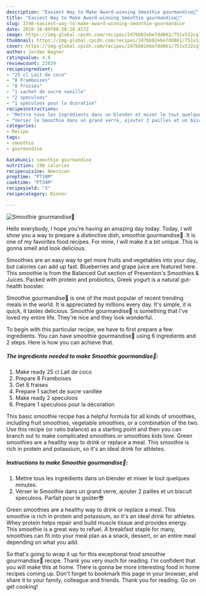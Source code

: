 ```yaml
---
description: "Easiest Way to Make Award-winning Smoothie gourmandise🍓"
title: "Easiest Way to Make Award-winning Smoothie gourmandise🍓"
slug: 3746-easiest-way-to-make-award-winning-smoothie-gourmandise
date: 2020-10-09T08:50:28.817Z
image: https://img-global.cpcdn.com/recipes/247bb82ebe7dd861/751x532cq70/smoothie-gourmandise🍓-photo-principale-de-la-recette.jpg
thumbnail: https://img-global.cpcdn.com/recipes/247bb82ebe7dd861/751x532cq70/smoothie-gourmandise🍓-photo-principale-de-la-recette.jpg
cover: https://img-global.cpcdn.com/recipes/247bb82ebe7dd861/751x532cq70/smoothie-gourmandise🍓-photo-principale-de-la-recette.jpg
author: Jordan Wagner
ratingvalue: 4.8
reviewcount: 22839
recipeingredient:
- "25 cl Lait de coco"
- "8 Framboises"
- "8 fraises"
- "1 sachet de sucre vanille"
- "2 speculoos"
- "1 speculoos pour la dcoration"
recipeinstructions:
- "Mettre tous les ingrédients dans un blender et mixer le tout quelques minutes."
- "Verser le Smoothie dans un grand verre, ajouter 2 pailles et un biscuit speculoos. Parfait pour le goûter😎"
categories:
- Recipe
tags:
- smoothie
- gourmandise

katakunci: smoothie gourmandise 
nutrition: 190 calories
recipecuisine: American
preptime: "PT10M"
cooktime: "PT34M"
recipeyield: "3"
recipecategory: Dinner

---
```



![Smoothie gourmandise🍓](https://img-global.cpcdn.com/recipes/247bb82ebe7dd861/751x532cq70/smoothie-gourmandise🍓-photo-principale-de-la-recette.jpg)

Hello everybody, I hope you're having an amazing day today. Today, I will show you a way to prepare a distinctive dish, smoothie gourmandise🍓. It is one of my favorites food recipes. For mine, I will make it a bit unique. This is gonna smell and look delicious.

Smoothies are an easy way to get more fruits and vegetables into your day, but calories can add up fast. Blueberries and grape juice are featured here. This smoothie is from the Balanced Gut section of Prevention&#39;s Smoothies &amp; Juices. Packed with protein and probiotics, Greek yogurt is a natural gut-health booster.

Smoothie gourmandise🍓 is one of the most popular of recent trending meals in the world. It is appreciated by millions every day. It's simple, it is quick, it tastes delicious. Smoothie gourmandise🍓 is something that I've loved my entire life. They're nice and they look wonderful.


To begin with this particular recipe, we have to first prepare a few ingredients. You can have smoothie gourmandise🍓 using 6 ingredients and 2 steps. Here is how you can achieve that.

<!--inarticleads1-->

##### The ingredients needed to make Smoothie gourmandise🍓:

1. Make ready 25 cl Lait de coco
1. Prepare 8 Framboises
1. Get 8 fraises
1. Prepare 1 sachet de sucre vanillée
1. Make ready 2 speculoos
1. Prepare 1 speculoos pour la décoration


This basic smoothie recipe has a helpful formula for all kinds of smoothies, including fruit smoothies, vegetable smoothies, or a combination of the two. Use this recipe (or ratio balance) as a starting point and then you can branch out to make complicated smoothies or smoothies kids love. Green smoothies are a healthy way to drink or replace a meal. This smoothie is rich in protein and potassium, so it&#39;s an ideal drink for athletes. 

<!--inarticleads2-->

##### Instructions to make Smoothie gourmandise🍓:

1. Mettre tous les ingrédients dans un blender et mixer le tout quelques minutes.
1. Verser le Smoothie dans un grand verre, ajouter 2 pailles et un biscuit speculoos. Parfait pour le goûter😎


Green smoothies are a healthy way to drink or replace a meal. This smoothie is rich in protein and potassium, so it&#39;s an ideal drink for athletes. Whey protein helps repair and build muscle tissue and provides energy. This smoothie is a great way to refuel. A breakfast staple for many, smoothies can fit into your meal plan as a snack, dessert, or an entire meal depending on what you add. 

So that's going to wrap it up for this exceptional food smoothie gourmandise🍓 recipe. Thank you very much for reading. I'm confident that you will make this at home. There is gonna be more interesting food in home recipes coming up. Don't forget to bookmark this page in your browser, and share it to your family, colleague and friends. Thank you for reading. Go on get cooking!
